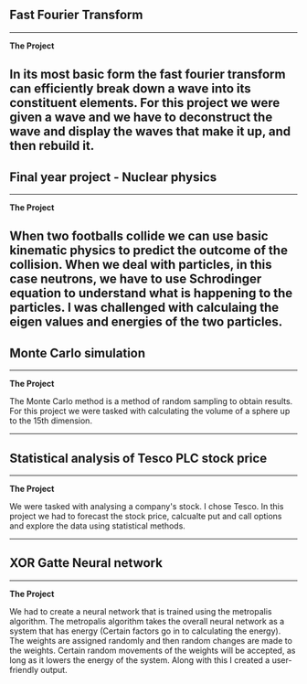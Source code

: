 ## **Fast Fourier Transform**
------------------------------------------------

**The Project**

In its most basic form the fast fourier transform can efficiently break down a wave into its
constituent elements. For this project we were given a wave and we have to deconstruct the wave
and display the waves that make it up, and then rebuild it.
----------------------------------------------------------
## **Final year project - Nuclear physics**
----------------------------------------------------------
**The Project**

When two footballs collide we can use basic kinematic physics to predict the outcome of the 
collision. When we deal with particles, in this case neutrons, we have to use Schrodinger equation
to understand what is happening to the particles. I was challenged with calculaing the eigen values
and energies of the two particles.
-------------------------------------------------------------
## **Monte Carlo simulation**
--------------------------------------------------------------

**The Project**

The Monte Carlo method is a method of random sampling to obtain results. For this project
we were tasked with calculating the volume of a sphere up to the 15th dimension.

----------------------------------------------------------
## **Statistical analysis of Tesco PLC stock price**
----------------------------------------------------------
**The Project**

We were tasked with analysing a company's stock. I chose Tesco. In this project
we had to forecast the stock price, calcualte put and call options and explore the 
data using statistical methods.

----------------------------------------------------------
## **XOR Gatte Neural network**
----------------------------------------------------------
**The Project**

We had to create a neural network that is trained using the metropalis 
algorithm. The metropalis algorithm takes the overall neural network as 
a system that has energy (Certain factors go in to calculating the energy). 
The weights are assigned randomly and then random changes are made to the weights.
Certain random movements of the weights will be accepted, as long as it lowers the energy
of the system. Along with this I created a user-friendly output.

